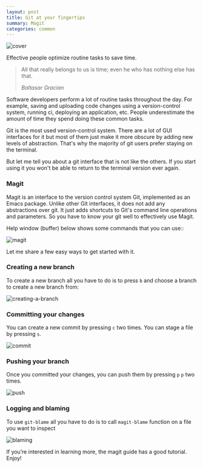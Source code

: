 ```yaml
---
layout: post
title: Git at your fingertips
summary: Magit
categories: common
---
```


![cover](https://i.imgur.com/OkR7dM2.png)

Effective people optimize routine tasks to save time.

<blockquote>
  <p>
  All that really belongs to us is time; even he who has nothing else has that.
  </p>
  <footer><cite title="Baltasar Gracian">Baltasar Gracian</cite></footer>
</blockquote>

Software developers perform a lot of routine tasks throughout the day. For example, saving and uploading code changes using a version-control system, running ci, deploying an application, etc. People underestimate the amount of time they spend doing these common tasks.

Git is the most used version-control system. There are a lot of GUI interfaces for it but most of them just make it more obscure by adding new levels of abstraction. That's why the majority of git users prefer staying on the terminal.

But let me tell you about a git interface that is not like the others. If you start using it you won't be able to return to the terminal version ever again.

### Magit

Magit is an interface to the version control system Git, implemented as an Emacs package. Unlike other Git interfaces, it does not add any abstractions over git. It just adds shortcuts to Git's command line operations and parameters. So you have to know your git well to effectively use Magit.

Help window (buffer) below shows some commands that you can use::

![magit](https://i.imgur.com/A5Zh3Tu.png)

Let me share a few easy ways to get started with it.

### Creating a new branch

To create a new branch all you have to do is to press `b` and choose a branch to create a new branch from:

![creating-a-branch](https://i.imgur.com/uYHOUtP.png)

### Committing your changes

You can create a new commit by pressing `c` two times. You can stage a file by pressing `s`.

![commit](https://i.imgur.com/9Mj7y3H.png)

### Pushing your branch

Once you committed your changes, you can push them by pressing `p` `p` two times.

![push](https://i.imgur.com/QPq3ePa.png)

### Logging and blaming

To use `git-blame` all you have to do is to call `magit-blame` function on a file you want to inspect

![blaming](https://i.imgur.com/mItP5im.png)



If you’re interested in learning more, the magit guide has a good tutorial. Enjoy!
